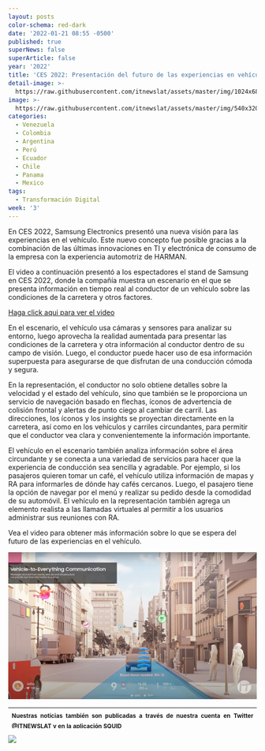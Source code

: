 ```yaml
---
layout: posts
color-schema: red-dark
date: '2022-01-21 08:55 -0500'
published: true
superNews: false
superArticle: false
year: '2022'
title: 'CES 2022: Presentación del futuro de las experiencias en vehículos'
detail-image: >-
  https://raw.githubusercontent.com/itnewslat/assets/master/img/1024x680/asistente-de-vehiculo-samsung-g.jpg
image: >-
  https://raw.githubusercontent.com/itnewslat/assets/master/img/540x320/asistente-de-vehiculo-samsung-p.jpg
categories:
  - Venezuela
  - Colombia
  - Argentina
  - Perú
  - Ecuador
  - Chile
  - Panama
  - Mexico
tags:
  - Transformación Digital
week: '3'
---
```

En CES 2022, Samsung Electronics presentó una nueva visión para las experiencias en el vehículo. Este nuevo concepto fue posible gracias a la combinación de las últimas innovaciones en TI y electrónica de consumo de la empresa con la experiencia automotriz de HARMAN.

El video a continuación presentó a los espectadores el stand de Samsung en CES 2022, donde la compañía muestra un escenario en el que se presenta información en tiempo real al conductor de un vehículo sobre las condiciones de la carretera y otros factores.

[Haga click aqui para ver el video ](https://www.youtube.com/watch?v=akZ8U6OcksQ&feature=emb_imp_woyt)

En el escenario, el vehículo usa cámaras y sensores para analizar su entorno, luego aprovecha la realidad aumentada para presentar las condiciones de la carretera y otra información al conductor dentro de su campo de visión. Luego, el conductor puede hacer uso de esa información superpuesta para asegurarse de que disfrutan de una conducción cómoda y segura.

En la representación, el conductor no solo obtiene detalles sobre la velocidad y el estado del vehículo, sino que también se le proporciona un servicio de navegación basado en flechas, íconos de advertencia de colisión frontal y alertas de punto ciego al cambiar de carril. Las direcciones, los íconos y los insights se proyectan directamente en la carretera, así como en los vehículos y carriles circundantes, para permitir que el conductor vea clara y convenientemente la información importante.

El vehículo en el escenario también analiza información sobre el área circundante y se conecta a una variedad de servicios para hacer que la experiencia de conducción sea sencilla y agradable. Por ejemplo, si los pasajeros quieren tomar un café, el vehículo utiliza información de mapas y RA para informarles de dónde hay cafés cercanos. Luego, el pasajero tiene la opción de navegar por el menú y realizar su pedido desde la comodidad de su automóvil. El vehículo en la representación también agrega un elemento realista a las llamadas virtuales al permitir a los usuarios administrar sus reuniones con RA.

Vea el video para obtener más información sobre lo que se espera del futuro de las experiencias en el vehículo.

![](https://raw.githubusercontent.com/itnewslat/assets/master/img/540x320/asistente-de-vehiculo-samsung-p.jpg)

<table style="height: 42px;" width="569">
<tbody>
<tr>
<td style="text-align: justify;"><sub><strong>Nuestras noticias también son publicadas a través de nuestra cuenta en Twitter <a href="https://twitter.com/itnewslat?lang=es">@ITNEWSLAT</a> y en la aplicación <a href="https://squidapp.co/en/">SQUID</a></strong></sub></td>
</tr>
</tbody>
</table>

<img src="https://tracker.metricool.com/c3po.jpg?hash=56f88a41e39ab42c063cc51676587a04"/>